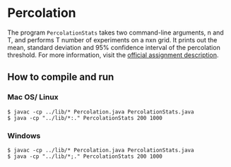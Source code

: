 # Percolation

The program `PercolationStats` takes two command-line arguments, n and T, and performs T number of experiments on a nxn grid. It prints out the mean, standard deviation and 95% confidence interval of the percolation threshold. For more information, visit the [official assignment description](http://coursera.cs.princeton.edu/algs4/assignments/percolation.html).

## How to compile and run

### Mac OS/ Linux

```
$ javac -cp ../lib/* Percolation.java PercolationStats.java
$ java -cp "../lib/*:." PercolationStats 200 1000
```

### Windows

```
$ javac -cp ../lib/* Percolation.java PercolationStats.java
$ java -cp "../lib/*;." PercolationStats 200 1000
```
